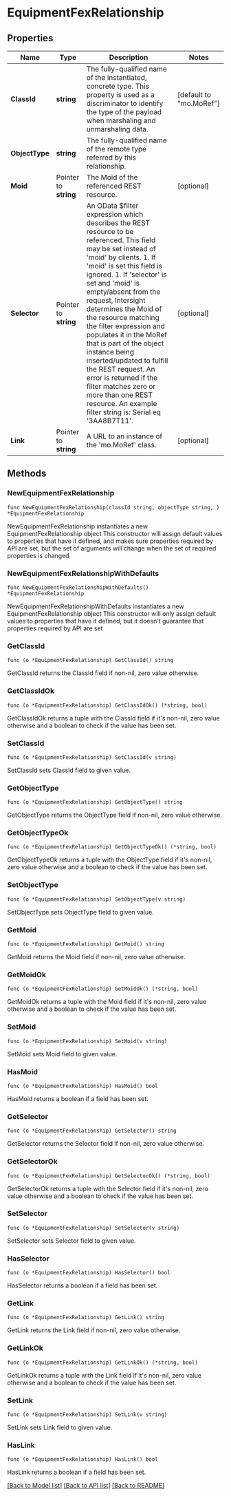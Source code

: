 # EquipmentFexRelationship

## Properties

Name | Type | Description | Notes
------------ | ------------- | ------------- | -------------
**ClassId** | **string** | The fully-qualified name of the instantiated, concrete type. This property is used as a discriminator to identify the type of the payload when marshaling and unmarshaling data. | [default to "mo.MoRef"]
**ObjectType** | **string** | The fully-qualified name of the remote type referred by this relationship. | 
**Moid** | Pointer to **string** | The Moid of the referenced REST resource. | [optional] 
**Selector** | Pointer to **string** | An OData $filter expression which describes the REST resource to be referenced. This field may be set instead of &#39;moid&#39; by clients. 1. If &#39;moid&#39; is set this field is ignored. 1. If &#39;selector&#39; is set and &#39;moid&#39; is empty/absent from the request, Intersight determines the Moid of the resource matching the filter expression and populates it in the MoRef that is part of the object instance being inserted/updated to fulfill the REST request. An error is returned if the filter matches zero or more than one REST resource. An example filter string is: Serial eq &#39;3AA8B7T11&#39;. | [optional] 
**Link** | Pointer to **string** | A URL to an instance of the &#39;mo.MoRef&#39; class. | [optional] 

## Methods

### NewEquipmentFexRelationship

`func NewEquipmentFexRelationship(classId string, objectType string, ) *EquipmentFexRelationship`

NewEquipmentFexRelationship instantiates a new EquipmentFexRelationship object
This constructor will assign default values to properties that have it defined,
and makes sure properties required by API are set, but the set of arguments
will change when the set of required properties is changed

### NewEquipmentFexRelationshipWithDefaults

`func NewEquipmentFexRelationshipWithDefaults() *EquipmentFexRelationship`

NewEquipmentFexRelationshipWithDefaults instantiates a new EquipmentFexRelationship object
This constructor will only assign default values to properties that have it defined,
but it doesn't guarantee that properties required by API are set

### GetClassId

`func (o *EquipmentFexRelationship) GetClassId() string`

GetClassId returns the ClassId field if non-nil, zero value otherwise.

### GetClassIdOk

`func (o *EquipmentFexRelationship) GetClassIdOk() (*string, bool)`

GetClassIdOk returns a tuple with the ClassId field if it's non-nil, zero value otherwise
and a boolean to check if the value has been set.

### SetClassId

`func (o *EquipmentFexRelationship) SetClassId(v string)`

SetClassId sets ClassId field to given value.


### GetObjectType

`func (o *EquipmentFexRelationship) GetObjectType() string`

GetObjectType returns the ObjectType field if non-nil, zero value otherwise.

### GetObjectTypeOk

`func (o *EquipmentFexRelationship) GetObjectTypeOk() (*string, bool)`

GetObjectTypeOk returns a tuple with the ObjectType field if it's non-nil, zero value otherwise
and a boolean to check if the value has been set.

### SetObjectType

`func (o *EquipmentFexRelationship) SetObjectType(v string)`

SetObjectType sets ObjectType field to given value.


### GetMoid

`func (o *EquipmentFexRelationship) GetMoid() string`

GetMoid returns the Moid field if non-nil, zero value otherwise.

### GetMoidOk

`func (o *EquipmentFexRelationship) GetMoidOk() (*string, bool)`

GetMoidOk returns a tuple with the Moid field if it's non-nil, zero value otherwise
and a boolean to check if the value has been set.

### SetMoid

`func (o *EquipmentFexRelationship) SetMoid(v string)`

SetMoid sets Moid field to given value.

### HasMoid

`func (o *EquipmentFexRelationship) HasMoid() bool`

HasMoid returns a boolean if a field has been set.

### GetSelector

`func (o *EquipmentFexRelationship) GetSelector() string`

GetSelector returns the Selector field if non-nil, zero value otherwise.

### GetSelectorOk

`func (o *EquipmentFexRelationship) GetSelectorOk() (*string, bool)`

GetSelectorOk returns a tuple with the Selector field if it's non-nil, zero value otherwise
and a boolean to check if the value has been set.

### SetSelector

`func (o *EquipmentFexRelationship) SetSelector(v string)`

SetSelector sets Selector field to given value.

### HasSelector

`func (o *EquipmentFexRelationship) HasSelector() bool`

HasSelector returns a boolean if a field has been set.

### GetLink

`func (o *EquipmentFexRelationship) GetLink() string`

GetLink returns the Link field if non-nil, zero value otherwise.

### GetLinkOk

`func (o *EquipmentFexRelationship) GetLinkOk() (*string, bool)`

GetLinkOk returns a tuple with the Link field if it's non-nil, zero value otherwise
and a boolean to check if the value has been set.

### SetLink

`func (o *EquipmentFexRelationship) SetLink(v string)`

SetLink sets Link field to given value.

### HasLink

`func (o *EquipmentFexRelationship) HasLink() bool`

HasLink returns a boolean if a field has been set.


[[Back to Model list]](../README.md#documentation-for-models) [[Back to API list]](../README.md#documentation-for-api-endpoints) [[Back to README]](../README.md)


